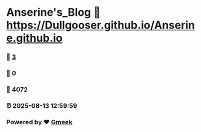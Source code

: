 # Anserine's_Blog :link: https://Dullgooser.github.io/Anserine.github.io 
### :page_facing_up: [3](https://Dullgooser.github.io/Anserine.github.io/tag.html) 
### :speech_balloon: 0 
### :hibiscus: 4072 
### :alarm_clock: 2025-08-13 12:59:59 
### Powered by :heart: [Gmeek](https://github.com/Meekdai/Gmeek)
